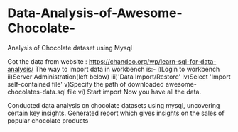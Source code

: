 # Data-Analysis-of-Awesome-Chocolate-
Analysis of Chocolate dataset using Mysql

Got the data from website : https://chandoo.org/wp/learn-sql-for-data-analysis/ The way to import data in workbench is:- i)Login to workbench ii)Server Administration(left below) iii)'Data Import/Restore' iv)Select 'Import self-contained file' v)Specify the path of downloaded awesome-chocolates-data.sql file vi) Start import Now you have all the data.

Conducted data analysis on chocolate datasets using mysql, uncovering certain key insights. Generated report which gives insights on the sales of popular chocolate products
